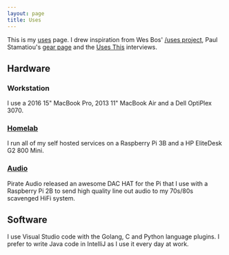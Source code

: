 ```yaml
---
layout: page
title: Uses
---
```


This is my [uses](https://uses.tech/) page. I drew inspiration from Wes Bos' [/uses project](https://wesbos.com/uses), Paul Stamatiou's [gear page](https://paulstamatiou.com/stuff-i-use/) and the [Uses This](https://usesthis.com) interviews.

## Hardware 

### Workstation

I use a 2016 15" MacBook Pro, 2013 11" MacBook Air and a Dell OptiPlex 3070.


### [Homelab](2022/10/24/self-hosting)

I run all of my self hosted services on a Raspberry Pi 3B and a HP EliteDesk G2 800 Mini. 

### [Audio](/projects/audio)

Pirate Audio released an awesome DAC HAT for the Pi that I use with a Raspberry Pi 2B to send high quality line out audio to my 70s/80s scavenged HiFi system.


## Software 

I use Visual Studio code with the Golang, C and Python language plugins. I prefer to write Java code in IntelliJ as I use it every day at work.